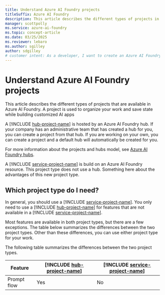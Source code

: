 ```yaml
---
title: Understand Azure AI Foundry projects
titleSuffix: Azure AI Foundry
description: This article describes the different types of projects in Azure AI Foundry, and when to use which type of project.
manager: scottpolly
ms.service: azure-ai-foundry
ms.topic: concept-article
ms.date: 03/25/2025
ms.reviewer: lebaro
ms.author: sgilley
author: sdgilley
# customer intent: As a developer, I want to create an Azure AI Foundry project so I can work with generative AI.
---
```


# Understand Azure AI Foundry projects

This article describes the different types of projects that are available in Azure AI Foundry. A project is used to organize your work and save state while building customized AI apps

A [!INCLUDE [hub-project-name](../includes/hub-project-name.md)] is hosted by an Azure AI Foundry hub. If your company has an administrative team that has created a hub for you, you can create a project from that hub. If you are working on your own, you can create a project and a default hub will automatically be created for you.

For more information about the projects and hubs model, see [Azure AI Foundry hubs](../concepts/ai-resources.md).

A [!INCLUDE [service-project-name](../includes/service-project-name.md)] is build on an Azure AI Foundry resource. This project type does not use a hub. Something here about the advantages of this new project type.


## Which project type do I need?

In general, you should use a [!INCLUDE [service-project-name](../includes/service-project-name.md)].  You only need to use a [!INCLUDE [hub-project-name](../includes/hub-project-name.md)] for features that are not available in a [!INCLUDE [service-project-name](../includes/service-project-name.md)]. 

Most features are available in both project types, but there are a few exceptions.  The table below summarizes the differences between the two project types. Other than these differences, you can use either project type for your work. 

The following table summarizes the differences between the two project types.

| Feature | [!INCLUDE [hub-project-name](../includes/hub-project-name.md)] | [!INCLUDE [service-project-name](../includes/service-project-name.md)] |
| --- | --- | --- |
| Prompt flow | Yes | No |



